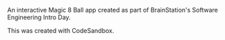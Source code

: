 An interactive Magic 8 Ball app created as part of BrainStation's Software Engineering Intro Day.

This was created with CodeSandbox. 
